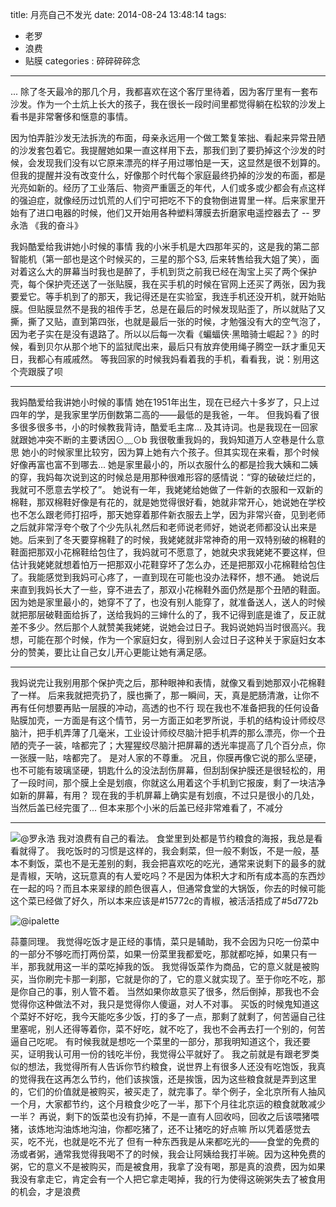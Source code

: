 title: 月亮自己不发光
date: 2014-08-24 13:48:14
tags: 
- 老罗
- 浪费
- 贴膜
categories : 碎碎碎碎念
---

>     
... 除了冬天最冷的那几个月，我都喜欢在这个客厅里待着，因为客厅里有一套布沙发。作为一个土炕上长大的孩子，我在很长一段时间里都觉得躺在松软的沙发上看书是非常奢侈和惬意的事情。
<!-- more -->
因为怕弄脏沙发无法拆洗的布面，母亲永远用一个做工繁复笨拙、看起来异常丑陋的沙发套包着它。我提醒她如果一直这样用下去，那我们到了要扔掉这个沙发的时候，会发现我们没有以它原来漂亮的样子用过哪怕是一天，这显然是很不划算的。但我的提醒并没有改变什么，好像那个时代每个家庭最终扔掉的沙发的布面，都是光亮如新的。经历了工业落后、物资严重匮乏的年代，人们或多或少都会有点这样的强迫症，就像经历过饥荒的人们宁可把吃不下的食物倒进胃里一样。后来家里开始有了进口电器的时候，他们又开始用各种塑料薄膜去折磨家电遥控器去了
-- 罗永浩 《我的奋斗》

我妈酷爱给我讲她小时候的事情
我的小米手机是大四那年买的，这是我的第二部智能机（第一部也是这个时候买的，三星的那个S3, 后来转售给我大姐了笑），面对着这么大的屏幕当时我也是醉了，手机到货之前我已经在淘宝上买了两个保护壳，每个保护壳还送了一张贴膜，我在买手机的时候在官网上还买了两张，因为我要爱它。等手机到了的那天，我记得还是在实验室，我连手机还没开机，就开始贴膜。但贴膜显然不是我的祖传手艺，总是在最后的时候发现贴歪了，所以就贴了又撕，撕了又贴，直到第四张，也就是最后一张的时候，才勉强没有大的空气泡了，因为老子实在是没有退路了。所以以后每一次看《蝙蝠侠·黑暗骑士崛起？》的时候，看到贝尔从那个地下的监狱爬出来，最后只有放弃使用绳子腾空一跃才重见天日，我都心有戚戚然。
等我回家的时候我妈看着我的手机，看看我，说：别用这个壳跟膜了呗

------
我妈酷爱给我讲她小时候的事情
她在1951年出生，现在已经六十多岁了，只上过四年的学，是我家里学历倒数第二高的——最低的是我爸，一年。
但我妈看了很多很多很多书，小的时候教我背诗，酷爱毛主席... 及其诗词。也是我现在一回家就跟她冲突不断的主要诱因⊙﹏⊙b 我很敬重我妈的，我妈知道万人空巷是什么意思
她小的时候家里比较穷，因为算上她有六个孩子。但其实现在来看，那个时候好像再富也富不到哪去... 
她是家里最小的，所以衣服什么的都是捡我大姨和二姨的穿，我妈每次说到这的时候总是用那种很难形容的感情说：“穿的破破烂烂的，我就可不愿意去学校了”。
她说有一年，我姥姥给她做了一件新的衣服和一双新的棉鞋，那双棉鞋好像是有花的，就是她觉得很好看，她就非常开心，她说她在学校也不怎么跟老师打招呼，那天她穿着那件新衣服去上学，因为非常兴奋，见到老师之后就非常浮夸个敬了个少先队礼然后和老师说老师好，她说老师都没认出来是她。后来到了冬天要穿棉鞋了的时候，我姥姥就非常神奇的用一双特别破的棉鞋的鞋面把那双小花棉鞋给包住了，我妈就可不愿意了，她就央求我姥姥不要这样，但估计我姥姥就想着怕万一把那双小花鞋穿坏了怎么办，还是把那双小花棉鞋给包住了。我能感觉到我妈可心疼了，一直到现在可能也没办法释怀，想不通。
她说后来直到我妈长大了一些，穿不进去了，那双小花棉鞋外面仍然是那个丑陋的鞋面。因为她是家里最小的，她穿不了了，也没有别人能穿了，就准备送人，送人的时候就把那层破鞋面给拆了，送给我妈的三婶什么的了，我不记得到底是谁了，反正就差不多少。然后那个人就赞美我姥姥，说她会过日子。我妈说她妈当时很高兴。我想，可能在那个时候，作为一个家庭妇女，得到别人会过日子这种关于家庭妇女本分的赞美，要比让自己女儿开心更能让她有满足感。

-----
我妈说完让我别用那个保护壳之后，那种眼神和表情，就像又看到她那双小花棉鞋了一样。
后来我就把壳扔了，膜也撕了，那一瞬间，天，真是肥肠清澈，让你不再有任何想要再贴一层膜的冲动，高透的也不行
现在我也不准备把我的任何设备贴膜加壳，一方面是有这个情节，另一方面正如老罗所说，手机的结构设计师绞尽脑汁，把手机弄薄了几毫米，工业设计师绞尽脑汁把手机弄的那么漂亮，你一个丑陋的壳子一装，啥都完了；大猩猩绞尽脑汁把屏幕的透光率提高了几个百分点，你一张膜一贴，啥都完了。
是对人家的不尊重。
况且，你膜再像它说的那么坚硬，也不可能有玻璃坚硬，钥匙什么的没法刮伤屏幕，但刮刮保护膜还是很轻松的，用了一段时间，那个膜上全是划痕，你就这么用着这个手机到它报废，剩了一块洁净如新的屏幕，有用？
现在我的手机屏幕上确实是有划痕，不过只是很小的几处，当然后盖已经完蛋了... 但本来那个小米的后盖已经非常难看了，不减分

----
![@罗永浩](/img/0824/1.png)
我对浪费有自己的看法。
食堂里到处都是节约粮食的海报，我总是看看就得了。
我吃饭时的习惯是这样的，我会剩菜，但一般不剩饭，不是一般，基本不剩饭，菜也不是无差别的剩，我会把喜欢吃的吃光，通常来说剩下的最多的就是青椒，天呐，这玩意真的有人爱吃吗？不是因为体积大才和所有成本高的东西炒在一起的吗？而且本来翠绿的颜色很喜人，但通常食堂的大锅饭，你去的时候可能这个菜已经做了好久，所以本来应该是#15772c的青椒，被活活捂成了#5d772b

![@ipalette](/img/0824/2.png)

蒜薹同理。
我觉得吃饭才是正经的事情，菜只是辅助，我不会因为只吃一份菜中的一部分不够吃而打两份菜，如果一份菜里我都爱吃，那就都吃掉，如果只有一半，那我就用这一半的菜吃掉我的饭。
我觉得饭菜作为商品，它的意义就是被购买，当你刷完卡那一刹那，它就是你的了，它的意义就实现了。至于你吃不吃，那是你自己的事，别人管不着。
当然如果你故意买了很多，然后倒掉，那我也不会觉得你这种做法不对，我只是觉得你人傻逼，对人不对事。
买饭的时候鬼知道这个菜好不好吃，我今天能吃多少饭，打的多了一点，那剩了就剩了，何苦逼自己往里塞呢，别人还得等着你，菜不好吃，就不吃了，我也不会再去打一个别的，何苦逼自己吃呢。
有时候我就是想吃一个菜里的一部分，那我明知道这个，我还要买，证明我认可用一份的钱吃半份，我觉得公平就好了。
我之前就是有跟老罗类似的想法，我觉得所有人告诉你节约粮食，说世界上有很多人还没有吃饱饭，我真的觉得我在这再怎么节约，他们该挨饿，还是挨饿，因为这些粮食就是弄到这里的，它们的价值就是被购买，被买走了，就完事了。举个例子，全北京所有人抽风一个月，大家都节约，这个月粮食少吃了一半，那下个月往北京运的粮食就敢减少一半？
再说，剩下的饭菜也没有扔掉，不是一直有人回收吗，回收之后该喂猪喂猪，该炼地沟油炼地沟油，你都吃猪了，还不让猪吃的好点嘛
所以凭着感觉去买，吃不光，也就是吃不光了
但有一种东西我是从来都吃光的——食堂的免费的汤或者粥，通常我觉得我喝不了的时候，我会让阿姨给我打半碗。因为这种免费的粥，它的意义不是被购买，而是被食用，我拿了没有喝，那是真的浪费，因为如果我没有拿走它，肯定会有一个人把它拿走喝掉，我的行为使得这碗粥失去了被食用的机会，才是浪费

